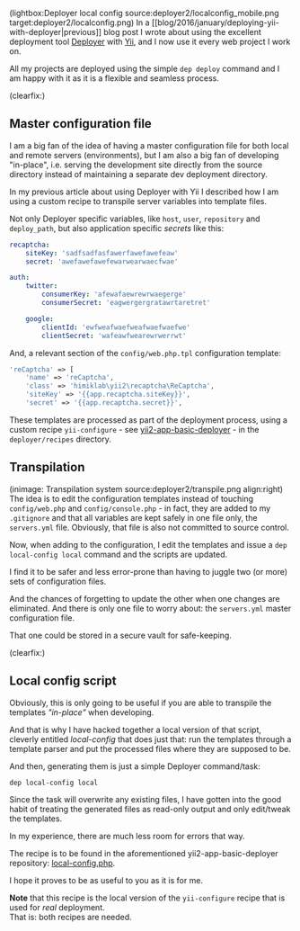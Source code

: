 <!--
Title: Deployer revisited
Author: Jacob Moen
Date: 2016/03/17 20:02
Datetime: 2016-03-17
Description: Deployer now handles all configuration of my Yii projects
View: post
Disqusid: /2016/march/deployer-revisited
ogimage: deployer2/localconfig.png
thumb: deployer2/localconfig_custom.png
Keywords: deployer, yii, configuration, deployment
Tags: yii, deployer, deployment
blogpost: true
published: true
-->
(lightbox:Deployer local config source:deployer2/localconfig_mobile.png target:deployer2/localconfig.png)
In a [[blog/2016/january/deploying-yii-with-deployer|previous]] blog post I wrote about using the excellent deployment tool [Deployer](http://deployer.org/) with [Yii](http://www.yiiframework.com/), and I now use it every web project I work on.

All my projects are deployed using the simple `dep deploy` command and I am happy with it as it is a flexible and seamless process.

(clearfix:)


## Master configuration file

I am a big fan of the idea of having a master configuration file for both local and remote servers (environments), but I am also a big fan of developing "in-place", i.e. serving the development site directly from the source directory instead of maintaining a separate dev deployment directory.

In my previous article about using Deployer with Yii I described how I am using a custom recipe to transpile server variables into template files.

Not only Deployer specific variables, like `host`, `user`, `repository` and `deploy_path`, but also application specific *secrets* like this:

```yaml
recaptcha:
    siteKey: 'sadfsadfasfawerfawefawefeaw'
    secret: 'awefawefawefewarwearwaecfwae'

auth:
    twitter:
        consumerKey: 'afewafaewrewrwaegerge'
        consumerSecret: 'eagwergergratawrtaretret'

    google:
        clientId: 'ewfweafwaefweafwaefwaefwe'
        clientSecret: 'wafeawfwearewrwerrwt'
```
And, a relevant section of the `config/web.php.tpl` configuration template:

```php
'reCaptcha' => [
    'name' => 'reCaptcha',
    'class' => 'himiklab\yii2\recaptcha\ReCaptcha',
    'siteKey' => '{{app.recaptcha.siteKey}}',
    'secret' => '{{app.recaptcha.secret}}',
```

These templates are processed as part of the deployment process, using a custom recipe `yii-configure` - see [yii2-app-basic-deployer](https://github.com/jacmoe/yii2-app-basic-deployer) - in the `deployer/recipes` directory.

## Transpilation
(inimage: Transpilation system source:deployer2/transpile.png align:right)
The idea is to edit the configuration templates instead of touching `config/web.php` and `config/console.php` - in fact, they are added to my `.gitignore` and that all variables are kept safely in one file only, the `servers.yml` file. Obviously, that file is also not committed to source control.

Now, when adding to the configuration, I edit the templates and issue a `dep local-config local` command and the scripts are updated.

I find it to be safer and less error-prone than having to juggle two (or more) sets of configuration files.

And the chances of forgetting to update the other when one changes are eliminated. And there is only one file to worry about: the `servers.yml` master configuration file.

That one could be stored in a secure vault for safe-keeping.

(clearfix:)
## Local config script
Obviously, this is only going to be useful if you are able to transpile the templates *"in-place"* when developing.

And that is why I have hacked together a local version of that script, cleverly entitled *local-config* that does just that: run the templates through a template parser and put the processed files where they are supposed to be.

And then, generating them is just a simple Deployer command/task:

```
dep local-config local
```

Since the task will overwrite any existing files, I have gotten into the good habit of treating the generated files as read-only output and only edit/tweak the templates.

In my experience, there are much less room for errors that way.

The recipe is to be found in the aforementioned yii2-app-basic-deployer repository: [local-config.php](https://github.com/jacmoe/yii2-app-basic-deployer/blob/master/deployer/recipe/local-config.php).

I hope it proves to be as useful to you as it is for me.

**Note** that this recipe is the local version of the `yii-configure` recipe that is used for *real* deployment.  
That is: both recipes are needed.
